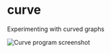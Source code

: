 # curve

Experimenting with curved graphs

![Curve program screenshot](https://raw.githubusercontent.com/ca98am79/my-first-programs/master/curve/curve.png)
